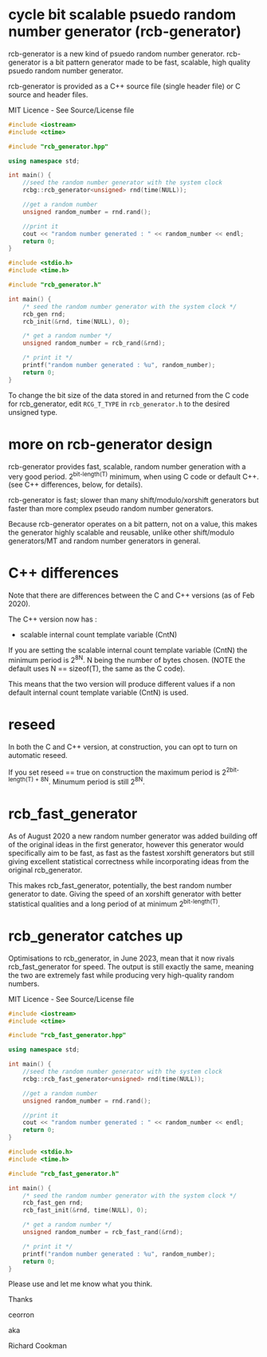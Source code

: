 # cycle bit scalable psuedo random number generator (rcb-generator)

rcb-generator is a new kind of psuedo random number generator. rcb-generator is a bit pattern generator made to be fast, scalable, high quality psuedo random number generator.

rcb-generator is provided as a C++ source file (single header file) or C source and header files.

MIT Licence - See Source/License file

```C++
#include <iostream>
#include <ctime>

#include "rcb_generator.hpp"

using namespace std;

int main() {
    //seed the random number generator with the system clock
    rcbg::rcb_generator<unsigned> rnd(time(NULL));

    //get a random number
    unsigned random_number = rnd.rand();

    //print it
    cout << "random number generated : " << random_number << endl;
    return 0;
}
```

```C
#include <stdio.h>
#include <time.h>

#include "rcb_generator.h"

int main() {
    /* seed the random number generator with the system clock */
    rcb_gen rnd;
    rcb_init(&rnd, time(NULL), 0);

    /* get a random number */
    unsigned random_number = rcb_rand(&rnd);

    /* print it */
    printf("random number generated : %u", random_number);
    return 0;
}
```

To change the bit size of the data stored in and returned from the C code for rcb_generator, edit `RCG_T_TYPE` in `rcb_generator.h` to the desired unsigned type.

# more on rcb-generator design

rcb-generator provides fast, scalable, random number generation with a very good period. 2<sup>bit-length(T)</sup> minimum, when using C code or default C++. (see C++ differences, below, for details).

rcb-generator is fast; slower than many shift/modulo/xorshift generators but faster than more complex pseudo random number generators.

Because rcb-generator operates on a bit pattern, not on a value, this makes the generator highly scalable and reusable, unlike other shift/modulo generators/MT and random number generators in general.

# C++ differences

Note that there are differences between the C and C++ versions (as of Feb 2020).

The C++ version now has :
 - scalable internal count template variable (CntN)

If you are setting the scalable internal count template variable (CntN) the minimum period is 2<sup>8N</sup>. N being the number of bytes chosen. (NOTE the default uses N == sizeof(T), the same as the C code).

This means that the two version will produce different values if a non default internal count template variable (CntN) is used.

# reseed

In both the C and C++ version, at construction, you can opt to turn on automatic reseed.

If you set reseed == true on construction the maximum period is 2<sup>2bit-length(T) + 8N</sup>. Minumum period is still 2<sup>8N</sup>.

# rcb_fast_generator

As of August 2020 a new random number generator was added building off of the original ideas in the first generator, however this generator would specifically aim to be fast, as fast as the fastest xorshift generators but still giving excellent statistical correctness while incorporating ideas from the original rcb_generator.

This makes rcb_fast_generator, potentially, the best random number generator to date. Giving the speed of an xorshift generator with better statistical qualities and a long period of at minimum 2<sup>bit-length(T)</sup>.

# rcb_generator catches up

Optimisations to rcb_generator, in June 2023, mean that it now rivals rcb_fast_generator for speed. The output is still exactly the same, meaning the two are extremely fast while producing very high-quality random numbers.

MIT Licence - See Source/License file

```C++
#include <iostream>
#include <ctime>

#include "rcb_fast_generator.hpp"

using namespace std;

int main() {
    //seed the random number generator with the system clock
    rcbg::rcb_fast_generator<unsigned> rnd(time(NULL));

    //get a random number
    unsigned random_number = rnd.rand();

    //print it
    cout << "random number generated : " << random_number << endl;
    return 0;
}
```

```C
#include <stdio.h>
#include <time.h>

#include "rcb_fast_generator.h"

int main() {
    /* seed the random number generator with the system clock */
    rcb_fast_gen rnd;
    rcb_fast_init(&rnd, time(NULL), 0);

    /* get a random number */
    unsigned random_number = rcb_fast_rand(&rnd);

    /* print it */
    printf("random number generated : %u", random_number);
    return 0;
}
```

Please use and let me know what you think.

Thanks

ceorron

aka

Richard Cookman
